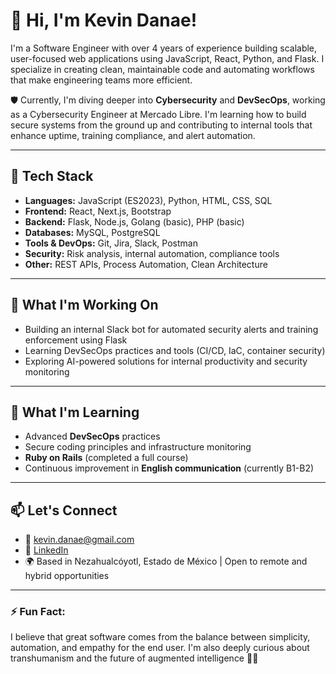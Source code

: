 # 👋 Hi, I'm Kevin Danae!

I'm a Software Engineer with over 4 years of experience building scalable, user-focused web applications using JavaScript, React, Python, and Flask. I specialize in creating clean, maintainable code and automating workflows that make engineering teams more efficient.

🛡️ Currently, I'm diving deeper into **Cybersecurity** and **DevSecOps**, working as a Cybersecurity Engineer at Mercado Libre. I'm learning how to build secure systems from the ground up and contributing to internal tools that enhance uptime, training compliance, and alert automation.

---

## 🧰 Tech Stack

- **Languages:** JavaScript (ES2023), Python, HTML, CSS, SQL
- **Frontend:** React, Next.js, Bootstrap
- **Backend:** Flask, Node.js, Golang (basic), PHP (basic)
- **Databases:** MySQL, PostgreSQL
- **Tools & DevOps:** Git, Jira, Slack, Postman
- **Security:** Risk analysis, internal automation, compliance tools
- **Other:** REST APIs, Process Automation, Clean Architecture

---

## 🚀 What I'm Working On

- Building an internal Slack bot for automated security alerts and training enforcement using Flask
- Learning DevSecOps practices and tools (CI/CD, IaC, container security)
- Exploring AI-powered solutions for internal productivity and security monitoring

---

## 🌱 What I'm Learning

- Advanced **DevSecOps** practices
- Secure coding principles and infrastructure monitoring
- **Ruby on Rails** (completed a full course)
- Continuous improvement in **English communication** (currently B1-B2)

---

## 📫 Let's Connect

- 📧 kevin.danae@gmail.com  
- 💼 [LinkedIn](https://linkedin.com/in/kevin-danae)  
- 🌍 Based in Nezahualcóyotl, Estado de México | Open to remote and hybrid opportunities

---

### ⚡ Fun Fact:
I believe that great software comes from the balance between simplicity, automation, and empathy for the end user. I'm also deeply curious about transhumanism and the future of augmented intelligence 🚀🧠

